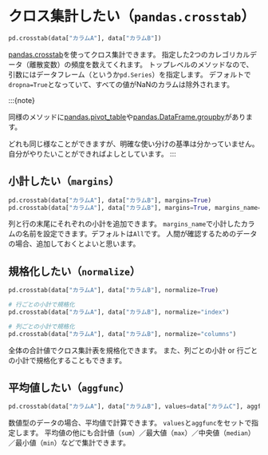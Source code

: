 # クロス集計したい（``pandas.crosstab``）

```python
pd.crosstab(data["カラムA"], data["カラムB"])
```

[pandas.crosstab](https://pandas.pydata.org/pandas-docs/stable/reference/api/pandas.crosstab.html)を使ってクロス集計できます。
指定した2つのカレゴリカルデータ（離散変数）の頻度を数えてくれます。
トップレベルのメソッドなので、引数にはデータフレーム（というか``pd.Series``）を指定します。
デフォルトで``dropna=True``となっていて、すべての値がNaNのカラムは除外されます。

:::{note}

同様のメソッドに[pandas.pivot_table](https://pandas.pydata.org/pandas-docs/stable/reference/api/pandas.pivot_table.html)や[pandas.DataFrame.groupby](https://pandas.pydata.org/pandas-docs/stable/reference/api/pandas.DataFrame.groupby.html)があります。

どれも同じ様なことができますが、明確な使い分けの基準は分かっていません。
自分がやりたいことができればよしとしています。
:::

## 小計したい（``margins``）

```python
pd.crosstab(data["カラムA"], data["カラムB"], margins=True)
pd.crosstab(data["カラムA"], data["カラムB"], margins=True, margins_name="小計")
```

列と行の末尾にそれぞれの小計を追加できます。
``margins_name``で小計したカラムの名前を設定できます。デフォルトは``All``です。
人間が確認するためのデータの場合、追加しておくとよいと思います。

## 規格化したい（``normalize``）

```python
pd.crosstab(data["カラムA"], data["カラムB"], normalize=True)

# 行ごとの小計で規格化
pd.crosstab(data["カラムA"], data["カラムB"], normalize="index")

# 列ごとの小計で規格化
pd.crosstab(data["カラムA"], data["カラムB"], normalize="columns")
```

全体の合計値でクロス集計表を規格化できます。
また、列ごとの小計 or 行ごとの小計で規格化することもできます。

## 平均値したい（``aggfunc``）

```python
pd.crosstab(data["カラムA"], data["カラムB"], values=data["カラムC"], aggfunc="mean")
```

数値型のデータの場合、平均値で計算できます。
``values``と``aggfunc``をセットで指定します。
平均値の他にも合計値（``sum``）／最大値（``max``）／中央値（``median``）／最小値（``min``）などで集計できます。
